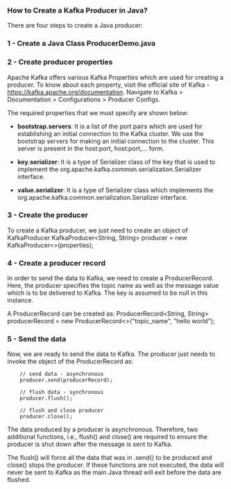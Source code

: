 ### How to Create a Kafka Producer in Java?

There are four steps to create a Java producer:

### 1 - Create a Java Class ProducerDemo.java

### 2 - Create producer properties

Apache Kafka offers various Kafka Properties which are used for creating a producer. To know about each property, visit the official site of Kafka - https://kafka.apache.org/documentation. Navigate to Kafka > Documentation > Configurations > Producer Configs.

The required properties that we must specify are shown below:

- **bootstrap.servers**: It is a list of the port pairs which are used for establishing an initial connection to the Kafka cluster. We use the bootstrap servers for making an initial connection to the cluster. This server is present in the host:port, host:port,... form.

- **key.serializer**: It is a type of Serializer class of the key that is used to implement the org.apache.kafka.common.serialization.Serializer interface.

- **value.serializer**: It is a type of Serializer class which implements the org.apache.kafka.common.serialization.Serializer interface.




### 3 - Create the producer

To create a Kafka producer, we just need to create an object of KafkaProducer
KafkaProducer<String, String> producer = new KafkaProducer<>(properties);



### 4 - Create a producer record

In order to send the data to Kafka, we need to create a ProducerRecord. Here, the producer specifies the topic name as well as the message value which is to be delivered to Kafka. The key is assumed to be null in this instance.

A ProducerRecord can be created as:
ProducerRecord<String, String> producerRecord =
new ProducerRecord<>("topic_name", "hello world");





### 5 - Send the data

Now, we are ready to send the data to Kafka. The producer just needs to invoke the object of the ProducerRecord as:

        // send data - asynchronous
        producer.send(producerRecord);

        // flush data - synchronous
        producer.flush();
        
        // flush and close producer
        producer.close();

The data produced by a producer is asynchronous. Therefore, two additional functions, i.e., flush() and close() are required to ensure the producer is shut down after the message is sent to Kafka.

The flush() will force all the data that was in .send() to be produced and close() stops the producer. If these functions are not executed, the data will never be sent to Kafka as the main Java thread will exit before the data are flushed.
